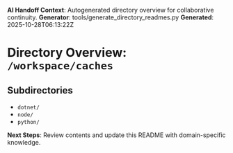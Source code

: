 <!-- AI-Handoff:START -->
**AI Handoff Context**: Autogenerated directory overview for collaborative continuity.
**Generator**: tools/generate_directory_readmes.py
**Generated**: 2025-10-28T06:13:22Z
<!-- AI-Handoff:END -->

# Directory Overview: `/workspace/caches`

## Subdirectories
- `dotnet/`
- `node/`
- `python/`

<!-- AI-Handoff:FOOTER-START -->
**Next Steps**: Review contents and update this README with domain-specific knowledge.
<!-- AI-Handoff:FOOTER-END -->
